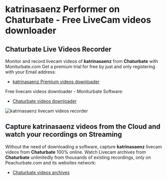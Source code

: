 # katrinasaenz Performer on Chaturbate - Free LiveCam videos downloader

## Chaturbate Live Videos Recorder

Monitor and record livecam videos of **katrinasaenz** from **Chaturbate** with Moniturbate.com
Get a premium trial for free by just and only registering with your Email address:
* [katrinasaenz Premium videos downloader](https://moniturbate.com/request-demo-licence-key.html)

Free livecam videos downloader - Moniturbate Software:
* [Chaturbate videos downloader](https://moniturbate.com/moniturbate-download-software.html)

![katrinasaenz livecam videos recorder](https://peachurnet.com/templates/moniturbate-software.png)


## Capture katrinasaenz videos from the Cloud and watch your recordings on Streaming

Without the need of downloading a software, capture **katrinasaenz** livecam videos from **Chaturbate** 100% online.
Watch Livecam archives from **Chaturbate** unlimitedly from thousands of existing recordings, only on Peachurbate.com and its websites network:
* [Chaturbate videos archives](https://peachurnet.com/)